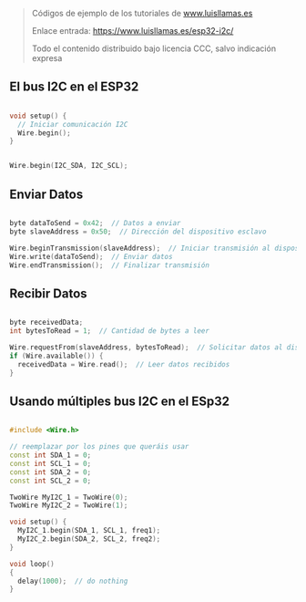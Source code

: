 > Códigos de ejemplo de los tutoriales de www.luisllamas.es
>
> Enlace entrada: https://www.luisllamas.es/esp32-i2c/
>
> Todo el contenido distribuido bajo licencia CCC, salvo indicación expresa


## El bus I2C en el ESP32
```cpp
void setup() {
  // Iniciar comunicación I2C
  Wire.begin();
}
```

```cpp
Wire.begin(I2C_SDA, I2C_SCL);
```



## Enviar Datos
```cpp
byte dataToSend = 0x42;  // Datos a enviar
byte slaveAddress = 0x50;  // Dirección del dispositivo esclavo

Wire.beginTransmission(slaveAddress);  // Iniciar transmisión al dispositivo
Wire.write(dataToSend);  // Enviar datos
Wire.endTransmission();  // Finalizar transmisión
```



## Recibir Datos
```cpp
byte receivedData;
int bytesToRead = 1;  // Cantidad de bytes a leer

Wire.requestFrom(slaveAddress, bytesToRead);  // Solicitar datos al dispositivo
if (Wire.available()) {
  receivedData = Wire.read();  // Leer datos recibidos
}
```



## Usando múltiples bus I2C en el ESp32
```cpp
#include <Wire.h>

// reemplazar por los pines que queráis usar
const int SDA_1 = 0;
const int SCL_1 = 0;
const int SDA_2 = 0;
const int SCL_2 = 0;

TwoWire MyI2C_1 = TwoWire(0);
TwoWire MyI2C_2 = TwoWire(1);

void setup() {
  MyI2C_1.begin(SDA_1, SCL_1, freq1);
  MyI2C_2.begin(SDA_2, SCL_2, freq2); 
}

void loop()
{
  delay(1000);  // do nothing
}
```


